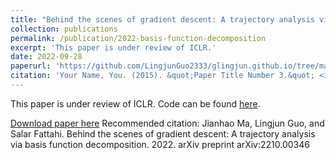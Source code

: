 ```yaml
---
title: "Behind the scenes of gradient descent: A trajectory analysis via basis function decomposition."
collection: publications
permalink: /publication/2022-basis-function-decomposition
excerpt: 'This paper is under review of ICLR.'
date: 2022-09-28
paperurl: 'https://github.com/LingjunGuo2333/glingjun.github.io/tree/master/files/main.pdf'
citation: 'Your Name, You. (2015). &quot;Paper Title Number 3.&quot; <i>Journal 1</i>. 1(3).'
---
```

This paper is under review of ICLR. Code can be found [here](https://github.com/jianhaoma/function-basis-decomposition).

[Download paper here](http://github.com/LingjunGuo2333/glingjun.github.io/tree/master/files/main.pdf)
Recommended citation: Jianhao Ma, Lingjun Guo, and Salar Fattahi. Behind the scenes of gradient descent: A trajectory analysis via basis function decomposition. 2022.
arXiv preprint arXiv:2210.00346